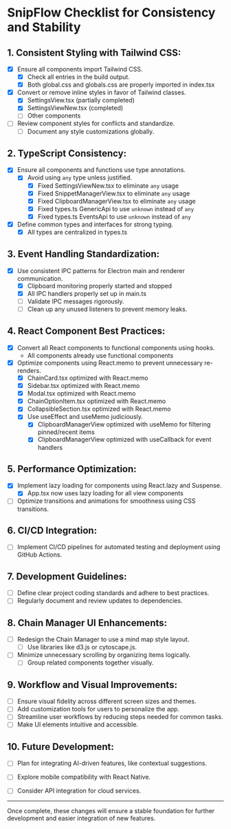 # SnipFlow Checklist for Consistency and Stability

## 1. Consistent Styling with Tailwind CSS:
- [x] Ensure all components import Tailwind CSS.
  - [x] Check all entries in the build output.
  - [x] Both global.css and globals.css are properly imported in index.tsx
- [x] Convert or remove inline styles in favor of Tailwind classes.
  - [x] SettingsView.tsx (partially completed)
  - [x] SettingsViewNew.tsx (completed)
  - [ ] Other components
- [ ] Review component styles for conflicts and standardize.
  - [ ] Document any style customizations globally.

## 2. TypeScript Consistency:
- [x] Ensure all components and functions use type annotations.
  - [x] Avoid using `any` type unless justified.
    - [x] Fixed SettingsViewNew.tsx to eliminate `any` usage
    - [x] Fixed SnippetManagerView.tsx to eliminate `any` usage
    - [x] Fixed ClipboardManagerView.tsx to eliminate `any` usage
    - [x] Fixed types.ts GenericApi to use `unknown` instead of `any`
    - [x] Fixed types.ts EventsApi to use `unknown` instead of `any`
- [x] Define common types and interfaces for strong typing.
  - [x] All types are centralized in types.ts

## 3. Event Handling Standardization:
- [x] Use consistent IPC patterns for Electron main and renderer communication.
  - [x] Clipboard monitoring properly started and stopped
  - [x] All IPC handlers properly set up in main.ts
  - [ ] Validate IPC messages rigorously.
  - [ ] Clean up any unused listeners to prevent memory leaks.

## 4. React Component Best Practices:
- [x] Convert all React components to functional components using hooks.
  - All components already use functional components
- [x] Optimize components using React.memo to prevent unnecessary re-renders.
  - [x] ChainCard.tsx optimized with React.memo
  - [x] Sidebar.tsx optimized with React.memo
  - [x] Modal.tsx optimized with React.memo
  - [x] ChainOptionItem.tsx optimized with React.memo
  - [x] CollapsibleSection.tsx optimized with React.memo
  - [x] Use useEffect and useMemo judiciously.
    - [x] ClipboardManagerView optimized with useMemo for filtering pinned/recent items
    - [x] ClipboardManagerView optimized with useCallback for event handlers

## 5. Performance Optimization:
- [x] Implement lazy loading for components using React.lazy and Suspense.
  - [x] App.tsx now uses lazy loading for all view components
- [ ] Optimize transitions and animations for smoothness using CSS transitions.

## 6. CI/CD Integration:
- [ ] Implement CI/CD pipelines for automated testing and deployment using GitHub Actions.

## 7. Development Guidelines:
- [ ] Define clear project coding standards and adhere to best practices.
- [ ] Regularly document and review updates to dependencies.

## 8. Chain Manager UI Enhancements:
- [ ] Redesign the Chain Manager to use a mind map style layout.
  - [ ] Use libraries like d3.js or cytoscape.js.
- [ ] Minimize unnecessary scrolling by organizing items logically.
  - [ ] Group related components together visually.

## 9. Workflow and Visual Improvements:
- [ ] Ensure visual fidelity across different screen sizes and themes.
- [ ] Add customization tools for users to personalize the app.
- [ ] Streamline user workflows by reducing steps needed for common tasks.
- [ ] Make UI elements intuitive and accessible.

## 10. Future Development:
- [ ] Plan for integrating AI-driven features, like contextual suggestions.
- [ ] Explore mobile compatibility with React Native.
- [ ] Consider API integration for cloud services.


---

Once complete, these changes will ensure a stable foundation for further development and easier integration of new features.
